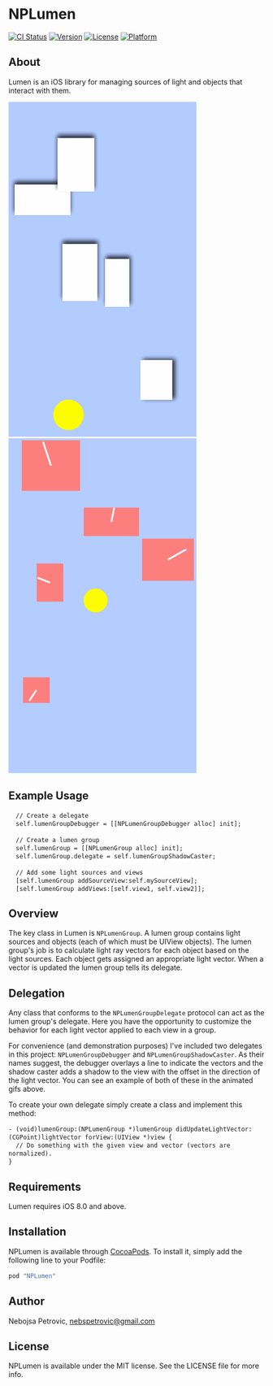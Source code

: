 # NPLumen

[![CI Status](http://img.shields.io/travis/nebspetrovic/NPLumen.svg?style=flat)](https://travis-ci.org/nebspetrovic/NPLumen)
[![Version](https://img.shields.io/cocoapods/v/NPLumen.svg?style=flat)](http://cocoapods.org/pods/NPLumen)
[![License](https://img.shields.io/cocoapods/l/NPLumen.svg?style=flat)](http://cocoapods.org/pods/NPLumen)
[![Platform](https://img.shields.io/cocoapods/p/NPLumen.svg?style=flat)](http://cocoapods.org/pods/NPLumen)

## About

Lumen is an iOS library for managing sources of light and objects that interact with them.

![GitHub Logo](/demo_shadow.gif)
![GitHub Logo](/demo_debug.gif)

## Example Usage

```
  // Create a delegate
  self.lumenGroupDebugger = [[NPLumenGroupDebugger alloc] init];

  // Create a lumen group
  self.lumenGroup = [[NPLumenGroup alloc] init];
  self.lumenGroup.delegate = self.lumenGroupShadowCaster;
  
  // Add some light sources and views
  [self.lumenGroup addSourceView:self.mySourceView];
  [self.lumenGroup addViews:[self.view1, self.view2]];
```

## Overview

The key class in Lumen is `NPLumenGroup`. A lumen group contains light sources and objects (each of which must be UIView objects). The lumen group's job is to calculate light ray vectors for each object based on the light sources. Each object gets assigned an appropriate light vector. When a vector is updated the lumen group tells its delegate.

## Delegation

Any class that conforms to the `NPLumenGroupDelegate` protocol can act as the lumen group's delegate. Here you have the opportunity to customize the behavior for each light vector applied to each view in a group.

For convenience (and demonstration purposes) I've included two delegates in this project: `NPLumenGroupDebugger` and `NPLumenGroupShadowCaster`. As their names suggest, the debugger overlays a line to indicate the vectors and the shadow caster adds a shadow to the view with the offset in the direction of the light vector. You can see an example of both of these in the animated gifs above.

To create your own delegate simply create a class and implement this method:

```
- (void)lumenGroup:(NPLumenGroup *)lumenGroup didUpdateLightVector:(CGPoint)lightVector forView:(UIView *)view {
  // Do something with the given view and vector (vectors are normalized).
}
```

## Requirements

Lumen requires iOS 8.0 and above.

## Installation

NPLumen is available through [CocoaPods](http://cocoapods.org). To install
it, simply add the following line to your Podfile:

```ruby
pod "NPLumen"
```

## Author

Nebojsa Petrovic, nebspetrovic@gmail.com

## License

NPLumen is available under the MIT license. See the LICENSE file for more info.
